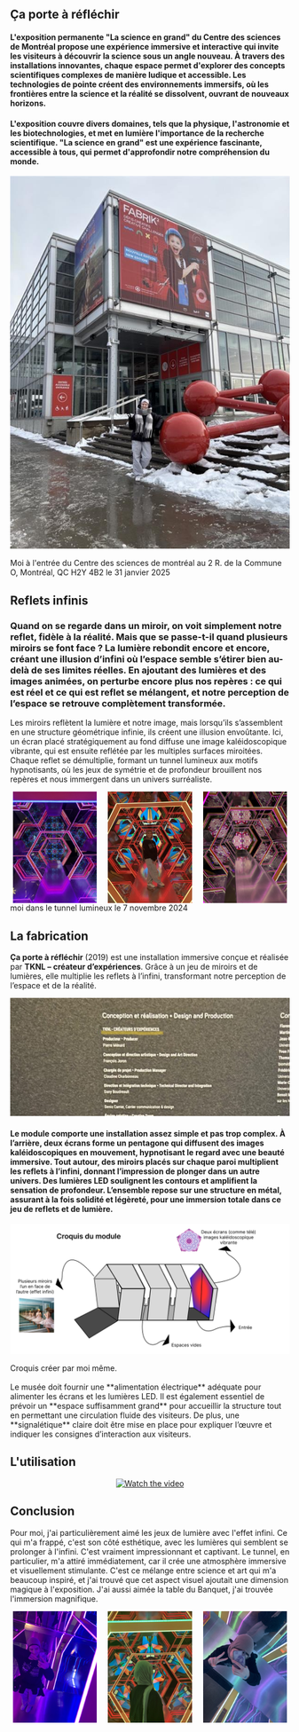 ## Ça porte à réfléchir

#### L'exposition permanente "La science en grand" du Centre des sciences de Montréal propose une expérience immersive et interactive qui invite les visiteurs à découvrir la science sous un angle nouveau. À travers des installations innovantes, chaque espace permet d'explorer des concepts scientifiques complexes de manière ludique et accessible. Les technologies de pointe créent des environnements immersifs, où les frontières entre la science et la réalité se dissolvent, ouvrant de nouveaux horizons. 

#### L'exposition couvre divers domaines, tels que la physique, l'astronomie et les biotechnologies, et met en lumière l'importance de la recherche scientifique. "La science en grand" est une expérience fascinante, accessible à tous, qui permet d'approfondir notre compréhension du monde.
<p align="center">
  <img src="photo_référence/entrée_cdsdm.jfif" alt="cdsdm" />
</p>
Moi à l'entrée du Centre des sciences de montréal au 2 R. de la Commune O, Montréal, QC H2Y 4B2 le 31 janvier 2025

## Reflets infinis

### Quand on se regarde dans un miroir, on voit simplement notre reflet, fidèle à la réalité. Mais que se passe-t-il quand plusieurs miroirs se font face ? La lumière rebondit encore et encore, créant une illusion d’infini où l’espace semble s’étirer bien au-delà de ses limites réelles. En ajoutant des lumières et des images animées, on perturbe encore plus nos repères : ce qui est réel et ce qui est reflet se mélangent, et notre perception de l’espace se retrouve complètement transformée.

Les miroirs reflètent la lumière et notre image, mais lorsqu’ils s’assemblent en une structure géométrique infinie, ils créent une illusion envoûtante.
Ici, un écran placé stratégiquement au fond diffuse une image kaléidoscopique vibrante, qui est ensuite reflétée par les multiples surfaces miroitées. Chaque reflet se démultiplie, formant un tunnel lumineux aux motifs hypnotisants, où les jeux de symétrie et de profondeur brouillent nos repères et nous immergent dans un univers surréaliste.
<div style="display: flex; justify-content: space-around;">
  <img src="./photo_référence/tunel_dark.jfif" alt="photo" style="width: 30%; margin-right: 10px;">
  <img src="./photo_référence/tunel_moi.jfif" alt="photo" style="width: 30%; margin-right: 10px;">
  <img src="./photo_référence/tunel_light.jfif" alt="photo" style="width: 30%;">
</div>
moi dans le tunnel lumineux le 7 novembre 2024

## La fabrication

**Ça porte à réfléchir** (2019) est une installation immersive conçue et réalisée par **TKNL – créateur d’expériences**. Grâce à un jeu de miroirs et de lumières, elle multiplie les reflets à l’infini, transformant notre perception de l’espace et de la réalité.

<p align="center">
  <img src="photo_référence/credits.jpg" alt="credits" />
</p>

#### Le module comporte une installation assez simple et pas trop complex. À l’arrière, deux écrans forme un pentagone qui diffusent des images kaléidoscopiques en mouvement, hypnotisant le regard avec une beauté immersive. Tout autour, des miroirs placés sur chaque paroi multiplient les reflets à l’infini, donnant l’impression de plonger dans un autre univers. Des lumières LED soulignent les contours et amplifient la sensation de profondeur. L’ensemble repose sur une structure en métal, assurant à la fois solidité et légèreté, pour une immersion totale dans ce jeu de reflets et de lumière.

<p align="center">
  <img src="photo_référence/croquis.png" alt="croquis" />
</p>
Croquis créer par moi même.
<br>
<br>
Le musée doit fournir une **alimentation électrique** adéquate pour alimenter les écrans et les lumières LED. Il est également essentiel de prévoir un **espace suffisamment grand** pour accueillir la structure tout en permettant une circulation fluide des visiteurs. De plus, une **signalétique** claire doit être mise en place pour expliquer l’œuvre et indiquer les consignes d’interaction aux visiteurs.

## L'utilisation

<div style="text-align: center;">
  <a href="https://www.youtube.com/watch?v=qymqHb3ngRg&t=6s">
    <img src="https://img.youtube.com/vi/qymqHb3ngRg/hqdefault.jpg" alt="Watch the video" style="max-width: 100%; height: auto;">
  </a>
</div>

## Conclusion
Pour moi, j'ai particulièrement aimé les jeux de lumière avec l'effet infini. Ce qui m'a frappé, c'est son côté esthétique, avec les lumières qui semblent se prolonger à l'infini. C'est vraiment impressionnant et captivant. Le tunnel, en particulier, m'a attiré immédiatement, car il crée une atmosphère immersive et visuellement stimulante. C'est ce mélange entre science et art qui m'a beaucoup inspiré, et j'ai trouvé que cet aspect visuel ajoutait une dimension magique à l'exposition. J'ai aussi aimée la table du Banquet, j'ai trouvée l'immersion magnifique.

<div style="display: flex; justify-content: space-around;">
  <img src="./photo_référence/xtra1.jpg" alt="photo" style="width: 30%; margin-right: 10px;">
  <img src="./photo_référence/xtra2.jpg" alt="photo" style="width: 30%; margin-right: 10px;">
  <img src="./photo_référence/xtra3.jpg" alt="photo" style="width: 30%;">
</div>
